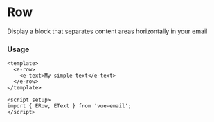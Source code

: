 # Row
Display a block that separates content areas horizontally in your email

### Usage

```vue
<template>
  <e-row>
    <e-text>My simple text</e-text>
  </e-row>
</template>

<script setup>
import { ERow, EText } from 'vue-email';
</script>
```
